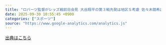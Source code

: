 ```yaml
---
title: "ロバーツ監督がレッズ戦前日会見 大谷翔平の第３戦先発は地区Ｓ考慮 佐々木朗希はロースター入り予想（東スポWEB） - Yahoo!ニュース"
date: 2025-09-30 10:55:45 +0900
categories: ["スポーツ"]
source: "https://www.google-analytics.com/analytics.js"
---
```


[出典はこちら](https://www.google-analytics.com/analytics.js)
